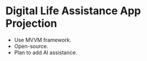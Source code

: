 # Digital Life Assistance App Projection
* Use MVVM framework.
* Open-source.
* Plan to add AI assistance.
